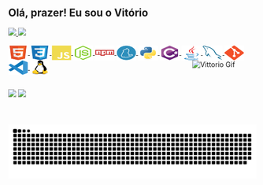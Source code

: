 ## Olá, prazer! Eu sou o Vitório

<div>
  <a href="https://github.com/vittoriogomes">
  <img height="180em" src="https://github-readme-stats.vercel.app/api?username=vittoriogomes&show_icons=true&theme=dracula&include_all_commits=true&count_private=true"/>
  <img height="180em" src="https://github-readme-stats.vercel.app/api/top-langs/?username=vittoriogomes&layout=compact&langs_count=7&theme=dracula"/>
</div>

<div style="display: inline_block">
  <br>
  <img align="center" alt="HTML icon" height="30" width="40" src="https://raw.githubusercontent.com/devicons/devicon/master/icons/html5/html5-original.svg">
  <img align="center" alt="CSS icon" height="30" width="40" src="https://raw.githubusercontent.com/devicons/devicon/master/icons/css3/css3-original.svg">
  <img align="center" alt="Javascirpt icon" height="30" width="40" src="https://raw.githubusercontent.com/devicons/devicon/master/icons/javascript/javascript-plain.svg">
  <img align="center" alt="NodeJS icon" height="30" width="40" src="https://raw.githubusercontent.com/devicons/devicon/master/icons/nodejs/nodejs-plain.svg">
  <img align="center" alt="npm icon" height="30" width="40" src="https://raw.githubusercontent.com/devicons/devicon/master/icons/npm/npm-original-wordmark.svg">
  <img align="center" alt="yarn icon" height="30" width="40" src="https://raw.githubusercontent.com/devicons/devicon/master/icons/yarn/yarn-original.svg">
  <img align="center" alt="Python icon" height="30" width="40" src="https://raw.githubusercontent.com/devicons/devicon/master/icons/python/python-original.svg">
  <img align="center" alt="Csharp icon" height="30" width="40" src="https://raw.githubusercontent.com/devicons/devicon/master/icons/csharp/csharp-original.svg">
  <img align="center" alt="Java icon" height="30" width="40" src="https://raw.githubusercontent.com/devicons/devicon/master/icons/java/java-original.svg">
  <img align="center" alt="MySQL icon" height="30" width="40" src="https://raw.githubusercontent.com/devicons/devicon/master/icons/mysql/mysql-original.svg">
  <img align="center" alt="Git icon" height="30" width="40" src="https://raw.githubusercontent.com/devicons/devicon/master/icons/git/git-original.svg">
  <img align="center" alt="vscode icon" height="30" width="40" src="https://raw.githubusercontent.com/devicons/devicon/master/icons/vscode/vscode-original.svg">
  <img align="center" alt="linux icon" height="30" width="40" src="https://raw.githubusercontent.com/devicons/devicon/master/icons/linux/linux-original.svg">
  <img align="right" alt="Vittorio Gif" height="130" width="130" src="https://media.giphy.com/media/9fA9HVddKQwxCTla5k/giphy.gif?cid=790b7611a62b69fec0c7b75cd43e399d0fbf04533181d18b&rid=giphy.gif&ct=g">
</div>
  
##
  
<div> 
  <a href = "mailto:vittorio.gomes95@gmail.com"><img src="https://img.shields.io/badge/-Gmail-%23333?style=for-the-badge&logo=gmail&logoColor=white" target="_blank"></a>
  <a href="https://www.linkedin.com/in/vitório-augusto-gomes-diogo-7b9347213" target="_blank"><img src="https://img.shields.io/badge/-LinkedIn-%230077B5?style=for-the-badge&logo=linkedin&logoColor=white" target="_blank"></a>  
  
  ![Snake animation](https://github.com/vittoriogomes/vittoriogomes/blob/output/github-contribution-grid-snake.svg)
</div>
